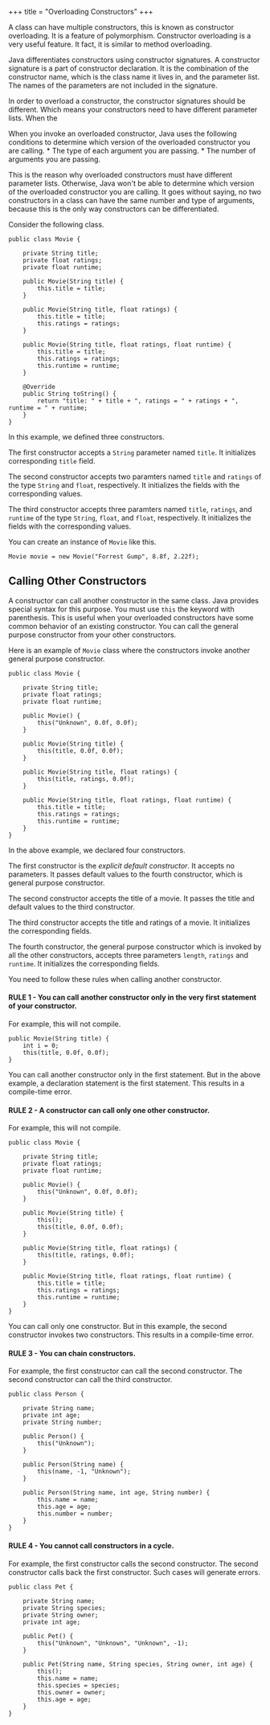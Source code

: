 +++
title = "Overloading Constructors"
+++

A class can have multiple constructors, this is known as constructor overloading.
It is a feature of polymorphism. Constructor overloading is a very useful feature.
It fact, it is similar to method overloading.

Java differentiates constructors using constructor signatures. A constructor
signature is a part of constructor declaration. It is the combination of the
constructor name, which is the class name it lives in, and the parameter list.
The names of the parameters are not included in the signature.

In order to overload a constructor, the constructor signatures should be different.
Which means your constructors need to have different parameter lists. When the

When you invoke an overloaded constructor, Java uses the following conditions to
determine which version of the overloaded constructor you are calling.
    * The type of each argument you are passing.
    * The number of arguments you are passing.

This is the reason why overloaded constructors must have different parameter lists.
Otherwise, Java won't be able to determine which version of the overloaded
constructor you are calling. It goes without saying, no two constructors in a
class can have the same number and type of arguments, because this is the only
way constructors can be differentiated.

Consider the following class.
```
public class Movie {

    private String title;
    private float ratings;
    private float runtime;

    public Movie(String title) {
        this.title = title;
    }

    public Movie(String title, float ratings) {
        this.title = title;
        this.ratings = ratings;
    }

    public Movie(String title, float ratings, float runtime) {
        this.title = title;
        this.ratings = ratings;
        this.runtime = runtime;
    }

    @Override
    public String toString() {
        return "title: " + title + ", ratings = " + ratings + ", runtime = " + runtime;
    }
}
```

In this example, we defined three constructors.

The first constructor accepts a `String` parameter named `title`. It initializes
corresponding `title` field.

The second constructor accepts two paramters named `title` and `ratings` of
the type `String` and `float`, respectively. It initializes the fields with
the corresponding values.

The third constructor accepts three paramters named `title`, `ratings`, and
`runtime` of the type `String`, `float`, and `float`, respectively. It initializes
the fields with the corresponding values.

You can create an instance of `Movie` like this.
```
Movie movie = new Movie("Forrest Gump", 8.8f, 2.22f);
```

## Calling Other Constructors

A constructor can call another constructor in the same class. Java provides
special syntax for this purpose. You must use `this` the keyword with parenthesis.
This is useful when your overloaded constructors have some common behavior of an
existing constructor. You can call the general purpose constructor from your
other constructors.

Here is an example of `Movie` class where the constructors invoke another
general purpose constructor.

```
public class Movie {

    private String title;
    private float ratings;
    private float runtime;

    public Movie() {
        this("Unknown", 0.0f, 0.0f);
    }

    public Movie(String title) {
        this(title, 0.0f, 0.0f);
    }

    public Movie(String title, float ratings) {
        this(title, ratings, 0.0f);
    }

    public Movie(String title, float ratings, float runtime) {
        this.title = title;
        this.ratings = ratings;
        this.runtime = runtime;
    }
}
```

In the above example, we declared four constructors.

The first constructor is the *explicit default constructor*. It accepts
no parameters. It passes default values to the fourth constructor, which is
general purpose constructor.

The second constructor accepts the title of a movie. It passes the
title and default values to the third constructor.

The third constructor accepts the title and ratings of a movie.
It initializes the corresponding fields.

The fourth constructor, the general purpose constructor which is invoked by
all the other constructors, accepts three parameters `length`, `ratings`
and  `runtime`. It initializes the corresponding fields.

You need to follow these rules when calling another constructor.

#### RULE 1 - You can call another constructor only in the very first statement of your constructor.

For example, this will not compile.

```
public Movie(String title) {
    int i = 0;
    this(title, 0.0f, 0.0f);
}
```

You can call another constructor only in the first statement. But in the above
example, a declaration statement is the first statement. This results in a
compile-time error.

#### RULE 2 - A constructor can call only one other constructor.

For example, this will not compile.

```
public class Movie {

    private String title;
    private float ratings;
    private float runtime;

    public Movie() {
        this("Unknown", 0.0f, 0.0f);
    }

    public Movie(String title) {
        this();
        this(title, 0.0f, 0.0f);
    }

    public Movie(String title, float ratings) {
        this(title, ratings, 0.0f);
    }

    public Movie(String title, float ratings, float runtime) {
        this.title = title;
        this.ratings = ratings;
        this.runtime = runtime;
    }
}
```

You can call only one constructor. But in this example, the second constructor
invokes two constructors. This results in a compile-time error.

#### RULE 3 - You can chain constructors.

For example, the first constructor can call the second constructor. The
second constructor can call the third constructor.

```
public class Person {

    private String name;
    private int age;
    private String number;

    public Person() {
        this("Unknown");
    }

    public Person(String name) {
        this(name, -1, "Unknown");
    }

    public Person(String name, int age, String number) {
        this.name = name;
        this.age = age;
        this.number = number;
    }
}
```

#### RULE 4 - You cannot call constructors in a cycle.

For example, the first constructor calls the second constructor. The
second constructor calls back the first constructor. Such cases will
generate errors.

```
public class Pet {

    private String name;
    private String species;
    private String owner;
    private int age;

    public Pet() {
        this("Unknown", "Unknown", "Unknown", -1);
    }

    public Pet(String name, String species, String owner, int age) {
        this();
        this.name = name;
        this.species = species;
        this.owner = owner;
        this.age = age;
    }
}
```